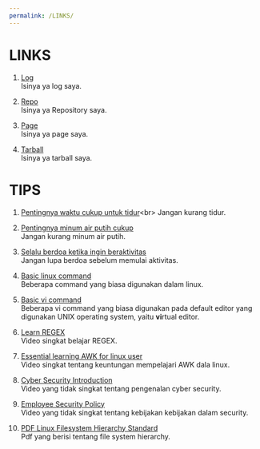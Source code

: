 ```yaml
---
permalink: /LINKS/
---
```


# LINKS

1. [Log](https://github.com/ferdinandamos/os212/blob/master/TXT/mylog.txt)<br>
Isinya ya log saya.

2. [Repo](https://github.com/ferdinandamos/os212)<br>
Isinya ya Repository saya.

3. [Page](https://ferdinandamos.github.io/os212/)<br>
Isinya ya page saya.

4. [Tarball](https://os.vlsm.org/Log/ferdinandamos.tar.bz2.txt)<br>
Isinya ya tarball saya.

# TIPS
 
1. [Pentingnya waktu cukup untuk tidur](https://www.alodokter.com/5-kondisi-yang-bisa-dialami-jika-kurang-tidur#:~:text=Inilah%20sebabnya%2C%20orang%20yang%20kurang,gangguan%20suasana%20hati%20dan%20kecemasan.)<br>
Jangan kurang tidur.

2. [Pentingnya minum air putih cukup](https://health.kompas.com/read/2020/11/18/101000568/12-akibat-kurang-minum-air-putih-yang-tak-boleh-disepelekan?page=all)<br>
Jangan kurang minum air putih.

3. [Selalu berdoa ketika ingin beraktivitas](https://tugujatim.id/5-manfaat-berdoa-sebelum-memulai-aktivitas/)<br>
Jangan lupa berdoa sebelum memulai aktivitas.

4. [Basic linux command](https://linoxide.com/essential-linux-basic-commands/)<br>
Beberapa command yang biasa digunakan dalam linux.

5. [Basic vi command](https://www.cs.colostate.edu/helpdocs/vi.html)<br>
Beberapa vi command yang biasa digunakan pada default editor yang digunakan UNIX operating system, yaitu **vi**rtual editor.

6. [Learn REGEX](https://www.youtube.com/watch?v=bgBWp9EIlMM)<br>
Video singkat belajar REGEX.

7. [Essential learning AWK for linux user](https://www.youtube.com/watch?v=9YOZmI-zWok)<br>
Video singkat tentang keuntungan mempelajari AWK dala linux.

8. [Cyber Security Introduction](https://www.youtube.com/watch?v=rcDO8km6R6c)<br>
Video yang tidak singkat tentang pengenalan cyber security.

9. [Employee Security Policy](https://www.youtube.com/watch?v=CivG_2UqKMg)<br>
Video yang tidak singkat tentang kebijakan kebijakan dalam security.

10. [PDF Linux Filesystem Hierarchy Standard](https://refspecs.linuxfoundation.org/FHS_3.0/fhs-3.0.pdf)<br>
Pdf yang berisi tentang file system hierarchy.
